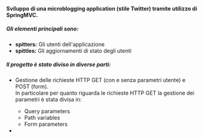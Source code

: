 <h4>Sviluppo di una microblogging application (stile Twitter) tramite utilizzo di SpringMVC.</h4>

<div><h5>Gli elementi principali sono:</h5>
<ul>
    <li><b>spitters:</b> Gli utenti dell'applicazione
    <li><b>spittles:</b> Gli aggiornamenti di stato degli utenti
</ul>
</div>

<div>
<h5>Il progetto è stato diviso in diverse parti:</h5>
<ul>
    <li>
    Gestione delle richieste HTTP GET (con e senza parametri utente) e POST (form).
    <br>In particolare per quanto riguarda le richieste HTTP GET la gestione dei parametri è stata divisa in:</li>
        <ul>
            <li>Query parameters</li>
            <li>Path variables</li>
            <li>Form parameters</li>
        </ul>
    <li>
</ul>
</div>
